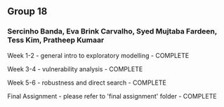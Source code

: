 ## Group 18 

### Sercinho Banda, Eva Brink Carvalho, Syed Mujtaba Fardeen, Tess Kim, Pratheep Kumaar


Week 1-2 - general intro to exploratory modelling - COMPLETE

Week 3-4 - vulnerability analysis - COMPLETE

Week 5-6 - robustness and direct search - COMPLETE

Final Assignment - please refer to 'final assignment' folder - COMPLETE
